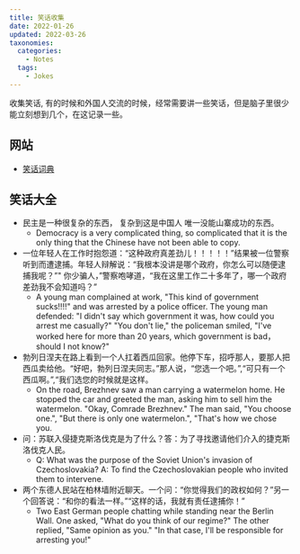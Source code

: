 ```yaml
---
title: 笑话收集
date: 2022-01-26
updated: 2022-03-26
taxonomies:
  categories:
    - Notes
  tags:
    - Jokes
---
```


收集笑话, 有的时候和外国人交流的时候，经常需要讲一些笑话，但是脑子里很少能立刻想到几个，在这记录一些。

<!-- more -->

## 网站

- [笑话词典](http://xiaohua.cidiancn.com/leng/)

## 笑话大全

- 民主是一种很复杂的东西， 复杂到这是中国人 唯一没能山寨成功的东西。
  - Democracy is a very complicated thing, so complicated that it is the only thing that the Chinese have not been able to copy.
- 一位年轻人在工作时抱怨道：“这种政府真差劲儿！！！！！”结果被一位警察听到而遭逮捕。年轻人辩解说：“我根本没讲是哪个政府，你怎么可以随便逮捕我呢？”" 你少骗人，”警察咆哮道，“我在这里工作二十多年了，哪一个政府差劲我不会知道吗？”
  - A young man complained at work, "This kind of government sucks!!!!" and was arrested by a police officer. The young man defended: "I didn't say which government it was, how could you arrest me casually?" "You don't lie," the policeman smiled, "I've worked here for more than 20 years, which government is bad，should I not know?"
- 勃列日涅夫在路上看到一个人扛着西瓜回家。他停下车，招呼那人，要那人把西瓜卖给他。“好吧，勃列日涅夫同志。”那人说，“您选一个吧。”,“可只有一个西瓜啊。”,“我们选您的时候就是这样。
  - On the road, Brezhnev saw a man carrying a watermelon home. He stopped the car and greeted the man, asking him to sell him the watermelon. "Okay, Comrade Brezhnev." The man said, "You choose one.", "But there is only one watermelon.", "That's how we chose you.
- 问：苏联入侵捷克斯洛伐克是为了什么？答：为了寻找邀请他们介入的捷克斯洛伐克人民。
  - Q: What was the purpose of the Soviet Union's invasion of Czechoslovakia? A: To find the Czechoslovakian people who invited them to intervene.
- 两个东德人民站在柏林墙附近聊天。一个问：“你觉得我们的政权如何？”另一个回答说：“和你的看法一样。”“这样的话，我就有责任逮捕你！”
  - Two East German people chatting while standing near the Berlin Wall. One asked, "What do you think of our regime?" The other replied, "Same opinion as you." "In that case, I'll be responsible for arresting you!"
